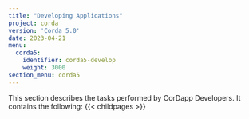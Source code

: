 ```yaml
---
title: "Developing Applications"
project: corda
version: 'Corda 5.0'
date: 2023-04-21
menu:
  corda5:
    identifier: corda5-develop
    weight: 3000
section_menu: corda5
---
```

This section describes the tasks performed by CorDapp Developers. It contains the following:
{{< childpages >}}